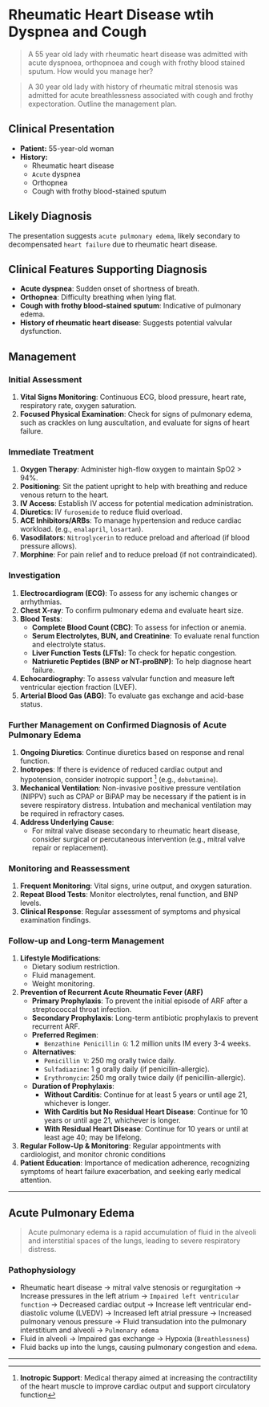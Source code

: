 # Rheumatic Heart Disease wtih Dyspnea and Cough

> A 55 year old lady with rheumatic heart disease was admitted with acute dyspnoea, orthopnoea and cough with frothy blood stained sputum. How would you manage her?

> A 30 year old lady with history of rheumatic mitral stenosis was admitted for acute breathlessness associated with cough and frothy expectoration. Outline the management plan.

## Clinical Presentation

- **Patient:** 55-year-old woman
- **History:**
  - Rheumatic heart disease
  - `Acute` dyspnea
  - Orthopnea
  - Cough with frothy blood-stained sputum

## Likely Diagnosis

The presentation suggests `acute pulmonary edema`, likely secondary to decompensated `heart failure` due to rheumatic heart disease.

## Clinical Features Supporting Diagnosis

- **Acute dyspnea**: Sudden onset of shortness of breath.
- **Orthopnea**: Difficulty breathing when lying flat.
- **Cough with frothy blood-stained sputum**: Indicative of pulmonary edema.
- **History of rheumatic heart disease**: Suggests potential valvular dysfunction.

## Management

### Initial Assessment

1. **Vital Signs Monitoring**: Continuous ECG, blood pressure, heart rate, respiratory rate, oxygen saturation.
2. **Focused Physical Examination**: Check for signs of pulmonary edema, such as crackles on lung auscultation, and evaluate for signs of heart failure.

### Immediate Treatment

1. **Oxygen Therapy**: Administer high-flow oxygen to maintain SpO2 > 94%.
2. **Positioning**: Sit the patient upright to help with breathing and reduce venous return to the heart.
3. **IV Access**: Establish IV access for potential medication administration.
4. **Diuretics**: IV `furosemide` to reduce fluid overload.
5. **ACE Inhibitors/ARBs**: To manage hypertension and reduce cardiac workload. (e.g., `enalapril`, `losartan`).
6. **Vasodilators**: `Nitroglycerin` to reduce preload and afterload (if blood pressure allows).
7. **Morphine**: For pain relief and to reduce preload (if not contraindicated).

### Investigation

1. **Electrocardiogram (ECG)**: To assess for any ischemic changes or arrhythmias.
2. **Chest X-ray**: To confirm pulmonary edema and evaluate heart size.
3. **Blood Tests**:
   - **Complete Blood Count (CBC)**: To assess for infection or anemia.
   - **Serum Electrolytes, BUN, and Creatinine**: To evaluate renal function and electrolyte status.
   - **Liver Function Tests (LFTs)**: To check for hepatic congestion.
   - **Natriuretic Peptides (BNP or NT-proBNP)**: To help diagnose heart failure.
4. **Echocardiography**: To assess valvular function and measure left ventricular ejection fraction (LVEF).
5. **Arterial Blood Gas (ABG)**: To evaluate gas exchange and acid-base status.

### Further Management on Confirmed Diagnosis of Acute Pulmonary Edema

1. **Ongoing Diuretics**: Continue diuretics based on response and renal function.
2. **Inotropes**: If there is evidence of reduced cardiac output and hypotension, consider inotropic support [^1] (e.g., `dobutamine`).
3. **Mechanical Ventilation**: Non-invasive positive pressure ventilation (NIPPV) such as CPAP or BiPAP may be necessary if the patient is in severe respiratory distress. Intubation and mechanical ventilation may be required in refractory cases.
4. **Address Underlying Cause**:
   - For mitral valve disease secondary to rheumatic heart disease, consider surgical or percutaneous intervention (e.g., mitral valve repair or replacement).

[^1]: **Inotropic Support**: Medical therapy aimed at increasing the contractility of the heart muscle to improve cardiac output and support circulatory function

### Monitoring and Reassessment

1. **Frequent Monitoring**: Vital signs, urine output, and oxygen saturation.
2. **Repeat Blood Tests**: Monitor electrolytes, renal function, and BNP levels.
3. **Clinical Response**: Regular assessment of symptoms and physical examination findings.

### Follow-up and Long-term Management

1. **Lifestyle Modifications**:
   - Dietary sodium restriction.
   - Fluid management.
   - Weight monitoring.
1. **Prevention of Recurrent Acute Rheumatic Fever (ARF)**
   - **Primary Prophylaxis**: To prevent the initial episode of ARF after a streptococcal throat infection.
   - **Secondary Prophylaxis**: Long-term antibiotic prophylaxis to prevent recurrent ARF.
   - **Preferred Regimen**:
     - `Benzathine Penicillin G`: 1.2 million units IM every 3-4 weeks.
   - **Alternatives**:
     - `Penicillin V`: 250 mg orally twice daily.
     - `Sulfadiazine`: 1 g orally daily (if penicillin-allergic).
     - `Erythromycin`: 250 mg orally twice daily (if penicillin-allergic).
   - **Duration of Prophylaxis**:
     - **Without Carditis**: Continue for at least 5 years or until age 21, whichever is longer.
     - **With Carditis but No Residual Heart Disease**: Continue for 10 years or until age 21, whichever is longer.
     - **With Residual Heart Disease**: Continue for 10 years or until at least age 40; may be lifelong.
1. **Regular Follow-Up & Monitoring**: Regular appointments with cardiologist, and monitor chronic conditions
1. **Patient Education**: Importance of medication adherence, recognizing symptoms of heart failure exacerbation, and seeking early medical attention.

---

## Acute Pulmonary Edema

> Acute pulmonary edema is a rapid accumulation of fluid in the alveoli and interstitial spaces of the lungs, leading to severe respiratory distress.

### Pathophysiology

- Rheumatic heart disease → mitral valve stenosis or regurgitation → Increase pressures in the left atrium → `Impaired left ventricular function` → Decreased cardiac output → Increase left ventricular end-diastolic volume (LVEDV) → Increased left atrial pressure → Increased pulmonary venous pressure → Fluid transudation into the pulmonary interstitium and alveoli → `Pulmonary edema`
- Fluid in alveoli → Impaired gas exchange → Hypoxia (`Breathlessness`)
- Fluid backs up into the lungs, causing pulmonary congestion and `edema`.

---
